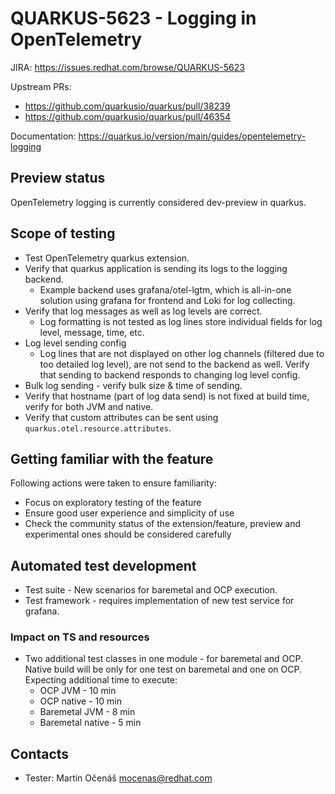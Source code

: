 # QUARKUS-5623 - Logging in OpenTelemetry

JIRA: https://issues.redhat.com/browse/QUARKUS-5623

Upstream PRs:
- https://github.com/quarkusio/quarkus/pull/38239
- https://github.com/quarkusio/quarkus/pull/46354

Documentation: https://quarkus.io/version/main/guides/opentelemetry-logging

## Preview status
OpenTelemetry logging is currently considered dev-preview in quarkus.

## Scope of testing
- Test OpenTelemetry quarkus extension.
- Verify that quarkus application is sending its logs to the logging backend.
  - Example backend uses grafana/otel-lgtm, which is all-in-one solution using grafana for frontend and Loki for log collecting. 
- Verify that log messages as well as log levels are correct.
  - Log formatting is not tested as log lines store individual fields for log level, message, time, etc.
- Log level sending config 
  - Log lines that are not displayed on other log channels (filtered due to too detailed log level), are not send to the backend as well. 
  Verify that sending to backend responds to changing log level config. 
- Bulk log sending - verify bulk size & time of sending. 
- Verify that hostname (part of log data send) is not fixed at build time, verify for both JVM and native.
- Verify that custom attributes can be sent using `quarkus.otel.resource.attributes`.

## Getting familiar with the feature
Following actions were taken to ensure familiarity:
- Focus on exploratory testing of the feature
- Ensure good user experience and simplicity of use
- Check the community status of the extension/feature, preview and experimental ones should be considered carefully

## Automated test development
- Test suite - New scenarios for baremetal and OCP execution.
- Test framework - requires implementation of new test service for grafana.

### Impact on TS and resources
- Two additional test classes in one module - for baremetal and OCP.
Native build will be only for one test on baremetal and one on OCP.
Expecting additional time to execute:
  - OCP JVM - 10 min
  - OCP native - 10 min
  - Baremetal JVM - 8 min
  - Baremetal native - 5 min

## Contacts
* Tester: Martin Očenáš <mocenas@redhat.com>
